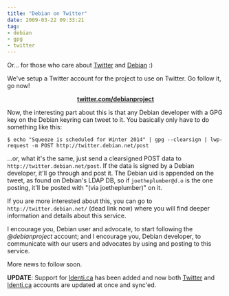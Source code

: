 ```yaml
---
title: "Debian on Twitter"
date: 2009-03-22 09:33:21
tag:
- debian
- gpg
- twitter
---
```

Or... for those who care about <a href="http://twitter.com">Twitter</a> and <a href="http://debian.org">Debian</a> :)

We've setup a Twitter account for the project to use on Twitter. Go follow it, go now!
<p style="text-align: center;"><a href="http://twitter.com/debianproject"><strong>twitter.com/debianproject</strong></a></p>

Now, the interesting part about this is that any Debian developer with a GPG key on the Debian keyring can tweet to it. You basically only have to do something like this:

    $ echo "Squeeze is scheduled for Winter 2014" | gpg --clearsign | lwp-request -m POST http://twitter.debian.net/post

...or, what it's the same, just send a clearsigned POST data to `http://twitter.debian.net/post`. If the data is signed by a Debian developer, it'll go through and post it. The Debian uid is appended on the tweet, as found on Debian's LDAP DB, so if `joetheplumber@d.o` is the one posting, it'll be posted with "(via joetheplumber)" on it.

If you are more interested about this, you can go to `http://twitter.debian.net/` (dead link now) where you will find deeper information and details about this service.

I encourage you, Debian user and advocate, to start following the *@debianproject* account; and I encourage you, Debian developer, to communicate with our users and advocates by using and posting to this service.

More news to follow soon.

**UPDATE**: Support for [Identi.ca](http://identi.ca) has been added and now both <a href="http://twitter.com/debianproject">Twitter</a> and <a href="http://identi.ca/debianproject">Identi.ca</a> accounts are updated at once and sync'ed.

